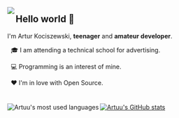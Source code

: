 <a href="https://discord.gg/RVETNZD"><img align="left" src="https://lanyard-profile-readme-artuu.vercel.app/api/402629234763235330?bg=23283D&borderRadius=8px&hideDiscrim=true" /></a>
  
## Hello world 👋

I'm Artur Kociszewski, **teenager** and **amateur developer**.

&nbsp; 🎓 I am attending a technical school for advertising.
  
&nbsp; 💻 Programming is an interest of mine.
  
&nbsp; ❤️ I'm in love with Open Source.

# 

<a href="https://github.com/xartuu">
  <img align="left" src="https://github-readme-stats.vercel.app/api/top-langs?username=xartuu&title_color=F04747&text_color=7289DA&icon_color=F04747&bg_color=23283D&hide_border=true&card_width=300&langs_count=6" alt="Artuu's most used languages" />
  <img align="center" src="https://github-readme-stats.vercel.app/api?username=xartuu&title_color=F04747&text_color=7289DA&icon_color=F04747&bg_color=23283D&hide_border=true&hide=title&hide_title=true&show_icons=true&include_all_commits=true&count_private=true" alt="Artuu's GitHub stats" />
</a>
